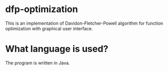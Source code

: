 # dfp-optimization

This is an implementation of Davidon-Fletcher-Powell algorithm for function optimization with graphical user interface.

# What language is used?

The program is written in Java.
